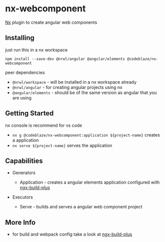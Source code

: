 # nx-webcomponent

[Nx](https://nx.dev) plugin to create angular web components

## Installing
just run this in a nx workspace

`npm install --save-dev @nrwl/angular @angular/elements @codeblaze/nx-webcomponent`

peer dependencies
- `@nrwl/workspace` - will be installed in a nx workspace already
- `@nrwl/angular` - for creating angular projects using nx
- `@angular/elements` - should be of the same version as angular that you are using

## Getting Started
nx console is recommend for vs code

- `nx g @codeblaze/nx-webcomponent:application ${project-name}` creates a application
- `nx serve ${project-name}` serves the application

## Capabilities
- Generators
  - Application - creates a angular elements application configured with [ngx-build-plus](https://www.npmjs.com/package/ngx-build-plus)

- Executors
  - Serve - builds and serves a angular web component project

## More Info
- for build and webpack config take a look at [ngx-build-plus](https://www.npmjs.com/package/ngx-build-plus)
